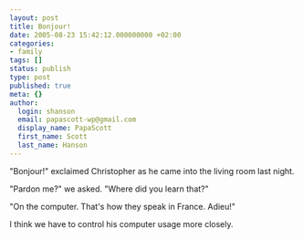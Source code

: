 ```yaml
---
layout: post
title: Bonjour!
date: 2005-08-23 15:42:12.000000000 +02:00
categories:
- family
tags: []
status: publish
type: post
published: true
meta: {}
author:
  login: shanson
  email: papascott-wp@gmail.com
  display_name: PapaScott
  first_name: Scott
  last_name: Hanson
---
```

<p>"Bonjour!" exclaimed Christopher as he came into the living room last night. </p>
<p>"Pardon me?" we asked. "Where did you learn that?"</p>
<p>"On the computer. That's how they speak in France. Adieu!"</p>
<p>I think we have to control his computer usage more closely.</p>
